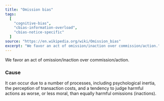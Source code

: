 ```yaml
---
title: "Omission bias"
tags:
  [
    "cognitive-bias",
    "cbias-information-overload",
    "cbias-notice-specific"
  ]
source: "https://en.wikipedia.org/wiki/Omission_bias"
excerpt: "We favor an act of omission/inaction over commission/action."
---
```


We favor an act of omission/inaction over commission/action.

### Cause

It can occur due to a number of processes, including psychological inertia, the perception of transaction costs, and a tendency to judge harmful actions as worse, or less moral, than equally harmful omissions (inactions).




